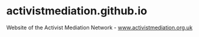 # activistmediation.github.io
Website of the Activist Mediation Network - www.activistmediation.org.uk
